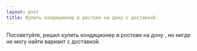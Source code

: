 ```yaml
---
layout: post 
title: Купить кондиционер в ростове на дону с доставкой 
--- 
```

Посоветуйте, решил купить кондиционер в ростове на дону , но нигде не могу найти вариант с доставкой.